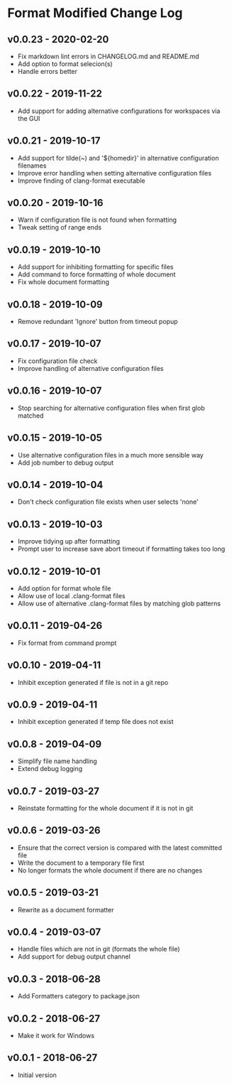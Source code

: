 # Format Modified Change Log

## v0.0.23 - 2020-02-20

- Fix markdown lint errors in CHANGELOG.md and README.md
- Add option to format selecion(s)
- Handle errors better

## v0.0.22 - 2019-11-22

- Add support for adding alternative configurations for workspaces via the GUI

## v0.0.21 - 2019-10-17

- Add support for tilde(~) and '${homedir}' in alternative configuration filenames
- Improve error handling when setting alternative configuration files
- Improve finding of clang-format executable

## v0.0.20 - 2019-10-16

- Warn if configuration file is not found when formatting
- Tweak setting of range ends

## v0.0.19 - 2019-10-10

- Add support for inhibiting formatting for specific files
- Add command to force formatting of whole document
- Fix whole document formatting

## v0.0.18 - 2019-10-09

- Remove redundant 'Ignore' button from timeout popup

## v0.0.17 - 2019-10-07

- Fix configuration file check
- Improve handling of alternative configuration files

## v0.0.16 - 2019-10-07

- Stop searching for alternative configuration files when first glob matched

## v0.0.15 - 2019-10-05

- Use alternative configuration files in a much more sensible way
- Add job number to debug output

## v0.0.14 - 2019-10-04

- Don't check configuration file exists when user selects 'none'

## v0.0.13 - 2019-10-03

- Improve tidying up after formatting
- Prompt user to increase save abort timeout if formatting takes too long

## v0.0.12 - 2019-10-01

- Add option for format whole file
- Allow use of local .clang-format files
- Allow use of alternative .clang-format files by matching glob patterns

## v0.0.11 - 2019-04-26

- Fix format from command prompt

## v0.0.10 - 2019-04-11

- Inhibit exception generated if file is not in a git repo

## v0.0.9 - 2019-04-11

- Inhibit exception generated if temp file does not exist

## v0.0.8 - 2019-04-09

- Simplify file name handling
- Extend debug logging

## v0.0.7 - 2019-03-27

- Reinstate formatting for the whole document if it is not in git

## v0.0.6 - 2019-03-26

- Ensure that the correct version is compared with the latest committed file
- Write the document to a temporary file first
- No longer formats the whole document if there are no changes

## v0.0.5 - 2019-03-21

- Rewrite as a document formatter

## v0.0.4 - 2019-03-07

- Handle files which are not in git (formats the whole file)
- Add support for debug output channel

## v0.0.3 - 2018-06-28

- Add Formatters category to package.json

## v0.0.2 - 2018-06-27

- Make it work for Windows

## v0.0.1 - 2018-06-27

- Initial version

